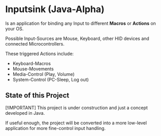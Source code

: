 # Inputsink (Java-Alpha)

Is an application for binding any Input to different **Macros** or **Actions** on your OS.

Possible Input-Sources are Mouse, Keyboard, other HID devices and connected Microcontrollers.

These triggered Actions include:
- Keyboard-Macros
- Mouse-Movements
- Media-Control (Play, Volume)
- System-Control (PC-Sleep, Log out)

## State of this Project
[!IMPORTANT]
This project is under construction and just a concept developed in Java.

If useful enough, the project will be converted into a more low-level application for more fine-control input handling.